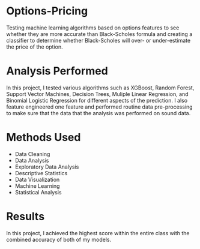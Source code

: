 # Options-Pricing
Testing machine learning algorithms based on options features to see whether they are more accurate than Black-Scholes formula and creating a classifier to determine whether Black-Scholes will over- or under-estimate the price of the option.

# Analysis Performed
In this project, I tested various algorithms such as XGBoost, Random Forest, Support Vector Machines, Decision Trees, Muliple Linear Regression, and Binomial Logistic Regression for different aspects of the prediction. I also feature engineered one feature and performed routine data pre-processing to make sure that the data that the analysis was performed on sound data.

# Methods Used
* Data Cleaning
* Data Analysis
* Exploratory Data Analysis
* Descriptive Statistics
* Data Visualization
* Machine Learning
* Statistical Analysis

# Results
In this project, I achieved the highest score within the entire class with the combined accuracy of both of my models. 
